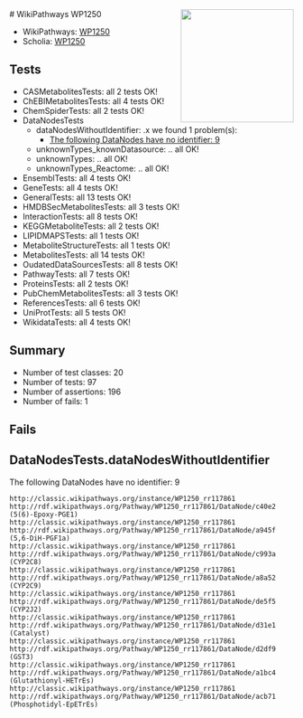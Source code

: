 <img style="float: right; width: 200px" src="https://upload.wikimedia.org/wikipedia/commons/thumb/8/83/Wplogo_with_text_500.png/640px-Wplogo_with_text_500.png" />
# WikiPathways WP1250

* WikiPathways: [WP1250](https://wikipathways.org/pathways/WP1250)
* Scholia: [WP1250](https://scholia.toolforge.org/wikipathways/WP1250)
## Tests
* CASMetabolitesTests: all 2 tests OK!
* ChEBIMetabolitesTests: all 4 tests OK!
* ChemSpiderTests: all 2 tests OK!
* DataNodesTests
    * dataNodesWithoutIdentifier: .x we found 1 problem(s):
        * [The following DataNodes have no identifier: 9](#d2d32fa8)
    * unknownTypes_knownDatasource: .. all OK!
    * unknownTypes: .. all OK!
    * unknownTypes_Reactome: .. all OK!
* EnsemblTests: all 4 tests OK!
* GeneTests: all 4 tests OK!
* GeneralTests: all 13 tests OK!
* HMDBSecMetabolitesTests: all 3 tests OK!
* InteractionTests: all 8 tests OK!
* KEGGMetaboliteTests: all 2 tests OK!
* LIPIDMAPSTests: all 1 tests OK!
* MetaboliteStructureTests: all 1 tests OK!
* MetabolitesTests: all 14 tests OK!
* OudatedDataSourcesTests: all 8 tests OK!
* PathwayTests: all 7 tests OK!
* ProteinsTests: all 2 tests OK!
* PubChemMetabolitesTests: all 3 tests OK!
* ReferencesTests: all 6 tests OK!
* UniProtTests: all 5 tests OK!
* WikidataTests: all 4 tests OK!


## Summary

* Number of test classes: 20
* Number of tests: 97
* Number of assertions: 196
* Number of fails: 1

## Fails

<a name="d2d32fa8" />

## DataNodesTests.dataNodesWithoutIdentifier

The following DataNodes have no identifier: 9
```
http://classic.wikipathways.org/instance/WP1250_rr117861 http://rdf.wikipathways.org/Pathway/WP1250_rr117861/DataNode/c40e2 (5(6)-Epoxy-PGE1)
http://classic.wikipathways.org/instance/WP1250_rr117861 http://rdf.wikipathways.org/Pathway/WP1250_rr117861/DataNode/a945f (5,6-DiH-PGF1a)
http://classic.wikipathways.org/instance/WP1250_rr117861 http://rdf.wikipathways.org/Pathway/WP1250_rr117861/DataNode/c993a (CYP2C8)
http://classic.wikipathways.org/instance/WP1250_rr117861 http://rdf.wikipathways.org/Pathway/WP1250_rr117861/DataNode/a8a52 (CYP2C9)
http://classic.wikipathways.org/instance/WP1250_rr117861 http://rdf.wikipathways.org/Pathway/WP1250_rr117861/DataNode/de5f5 (CYP2J2)
http://classic.wikipathways.org/instance/WP1250_rr117861 http://rdf.wikipathways.org/Pathway/WP1250_rr117861/DataNode/d31e1 (Catalyst)
http://classic.wikipathways.org/instance/WP1250_rr117861 http://rdf.wikipathways.org/Pathway/WP1250_rr117861/DataNode/d2df9 (GST3)
http://classic.wikipathways.org/instance/WP1250_rr117861 http://rdf.wikipathways.org/Pathway/WP1250_rr117861/DataNode/a1bc4 (Glutathionyl-HETrEs)
http://classic.wikipathways.org/instance/WP1250_rr117861 http://rdf.wikipathways.org/Pathway/WP1250_rr117861/DataNode/acb71 (Phosphotidyl-EpETrEs)
```


